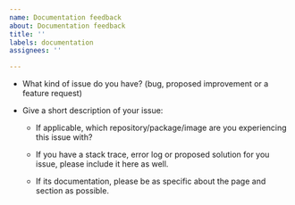```yaml
---
name: Documentation feedback
about: Documentation feedback
title: ''
labels: documentation
assignees: ''

---
```


- What kind of issue do you have? (bug, proposed improvement or a feature request)

- Give a short description of your issue:

  - If applicable, which repository/package/image are you experiencing this issue with?

  - If you have a stack trace, error log or proposed solution for you issue, please include it here as well.

  - If its documentation, please be as specific about the page and section as possible.
